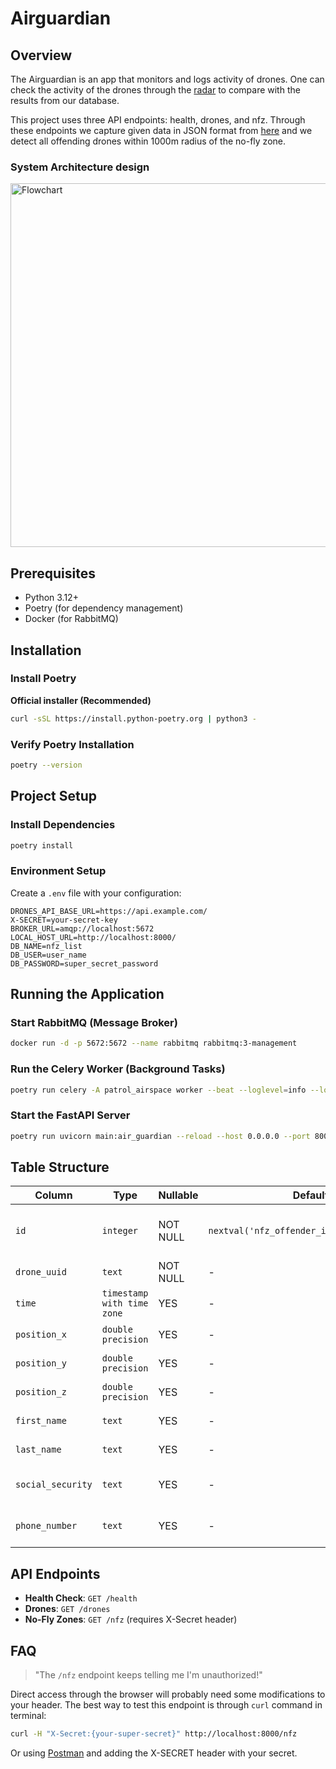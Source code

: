 # Airguardian

## Overview

The Airguardian is an app that monitors and logs activity of drones. One can check the activity of the drones through the [radar](https://drones-api.hive.fi/demo3d) to compare with the results from our database.

This project uses three API endpoints: health, drones, and nfz. Through these endpoints we capture given data in JSON format from [here](https://drones-api.hive.fi/) and we detect all offending drones within 1000m radius of the no-fly zone.

### System Architecture design

<img width="1187" height="582" alt="Flowchart" src="https://github.com/user-attachments/assets/6ea8c40b-2cda-4ba2-b3c5-5b7fbab2f3ed" />

## Prerequisites

- Python 3.12+
- Poetry (for dependency management)
- Docker (for RabbitMQ)

## Installation

### Install Poetry

**Official installer (Recommended)**
```bash
curl -sSL https://install.python-poetry.org | python3 -
```

### Verify Poetry Installation
```bash
poetry --version
```

## Project Setup

### Install Dependencies
```bash
poetry install
```

### Environment Setup
Create a `.env` file with your configuration:
```env
DRONES_API_BASE_URL=https://api.example.com/
X-SECRET=your-secret-key
BROKER_URL=amqp://localhost:5672
LOCAL_HOST_URL=http://localhost:8000/
DB_NAME=nfz_list
DB_USER=user_name
DB_PASSWORD=super_secret_password
```

## Running the Application

### Start RabbitMQ (Message Broker)
```bash
docker run -d -p 5672:5672 --name rabbitmq rabbitmq:3-management
```

### Run the Celery Worker (Background Tasks)
```bash
poetry run celery -A patrol_airspace worker --beat --loglevel=info --logfile=air_guardian_celery.log
```

### Start the FastAPI Server
```bash
poetry run uvicorn main:air_guardian --reload --host 0.0.0.0 --port 8000
```

## Table Structure

| Column | Type | Nullable | Default | Notes |
|--------|------|----------|---------|-------|
| `id` | `integer` | NOT NULL | `nextval('nfz_offender_id_seq'::regclass)` | **Primary Key** (Auto-increment) |
| `drone_uuid` | `text` | NOT NULL | - | **Unique Constraint** |
| `time` | `timestamp with time zone` | YES | - | Violation timestamp |
| `position_x` | `double precision` | YES | - | X coordinate |
| `position_y` | `double precision` | YES | - | Y coordinate |
| `position_z` | `double precision` | YES | - | Z coordinate |
| `first_name` | `text` | YES | - | Owner's first name |
| `last_name` | `text` | YES | - | Owner's last name |
| `social_security` | `text` | YES | - | Owner's social security |
| `phone_number` | `text` | YES | - | Owner's phone number |

## API Endpoints

- **Health Check**: `GET /health`
- **Drones**: `GET /drones`
- **No-Fly Zones**: `GET /nfz` (requires X-Secret header)

## FAQ

> "The `/nfz` endpoint keeps telling me I'm unauthorized!"

Direct access through the browser will probably need some modifications to your header. The best way to test this endpoint is through `curl` command in terminal:

```bash
curl -H "X-Secret:{your-super-secret}" http://localhost:8000/nfz
```
Or using [Postman](https://www.postman.com/) and adding the X-SECRET header with your secret.
